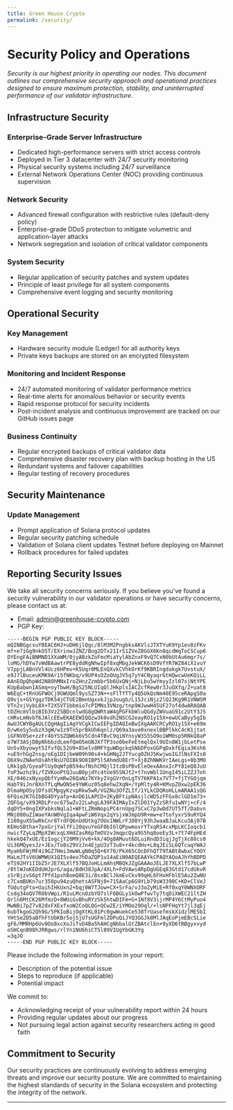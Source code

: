 ```yaml
---
title: Green House Crypto
permalink: /security/
---
```


# Security Policy and Operations

*Security is our highest priority in operating our nodes. This document outlines our comprehensive security approach and operational practices designed to ensure maximum protection, stability, and uninterrupted performance of our validator infrastructure.*

## Infrastructure Security

### Enterprise-Grade Server Infrastructure
- Dedicated high-performance servers with strict access controls
- Deployed in Tier 3 datacenter with 24/7 security monitoring
- Physical security systems including 24/7 surveillance
- External Network Operations Center (NOC) providing continuous supervision

### Network Security
- Advanced firewall configuration with restrictive rules (default-deny policy)
- Enterprise-grade DDoS protection to mitigate volumetric and application-layer attacks
- Network segregation and isolation of critical validator components

### System Security
- Regular application of security patches and system updates
- Principle of least privilege for all system components
- Comprehensive event logging and security monitoring

## Operational Security

### Key Management
- Hardware security module (Ledger) for all authority keys
- Private keys backups are stored on an encrypted filesystem

### Monitoring and Incident Response
- 24/7 automated monitoring of validator performance metrics
- Real-time alerts for anomalous behavior or security events
- Rapid response protocol for security incidents
- Post-incident analysis and continuous improvement are tracked on our GitHub issues page

### Business Continuity
- Regular encrypted backups of critical validator data
- Comprehensive disaster recovery plan with backup hosting in the US
- Redundant systems and failover capabilities
- Regular testing of recovery procedures

## Security Maintenance

### Update Management
- Prompt application of Solana protocol updates
- Regular security patching schedule
- Validation of Solana client updates Testnet before deploying on Mainnet
- Rollback procedures for failed updates

## Reporting Security Issues

We take all security concerns seriously. If you believe you've found a security vulnerability in our validator operations or have security concerns, please contact us at:

- Email: [admin@greenhouse-crypto.com](mailto:admin@greenhouse-crypto.com)
- PGP Key:

```
-----BEGIN PGP PUBLIC KEY BLOCK-----
mQINBGgcsuYBEAC6HJ+uDH6jlQgc/8lM3M2PngbksAKVlsJTXTYuK9Yp1ev8zFKv
mf+e7iGg9nkO5T/EXrinwJZNZ/Bug2DTx21IrS1ZVeZ8GGX6Kn8qcdWqToCSCup6
DYEngFAiBNMND1XXaWM/0jyABzkZoFmcMiaYylAbZnxF9vQ7CxN0bUtAu6mgr7s/
loMG/hDYw7vWdBAawtrPE8yddRgNhwIpf8xqMbgJekWCK6sD9VfYR7WZ84iX1vuY
V7ppjLABnVVl4Ucz6HPmv+K5Uqr0MLEnQXvkCVhkOrKf9KBRIngdakgk7UvstuX/
e9J7lBuceuKMK9Ar15fNKbq/v9UP4sOZoOUgJV5q7yY4CNyaqrGtHQwcwUeKQiLL
AAnEOpQhpWd2N8OhMNxIroZHnzZzmbbr5b6UxQNj+NjLbu5wYmyyIzl07sjNtYPE
KUpBabwnIASmq+oyTbwH/BgS25NLUIqQlJHkplsIACZcfRew0r3JuOXfq/Z+uat8
W6EqC+tRnUGFWOCj9GWUQml9ysSZ73N++sFlTfTTy4Q5UkQsNm40E95ceRApgS0a
Q9vjs+GSYgqzTDK54jCTUE2BmnUgxxkJjpJougb/L15JciNjz2lQ23Kg9R1VNWSM
VTn2xjVybL8X+T2X5VT1bbmio7cPIMNs3VNzg/tnp9WJwwH45UF27of4dwARAQAB
tDZHcmVlbiBIb3VzZSBDcnlwdG8gQWRtaW4gPGFkbWluQGdyZWVuaG91c2UtY3J5
cHRvLmNvbT6JAlcEEwEKAEEWIQQzw3k0vdh2NSCG2eayRO1y15X+ewUCaByy5gIb
AwUJCWYBgAULCQgHAgIiAgYVCgkICwIEFgIDAQIeBwIXgAAKCRCyRO1y15X+e69m
D/wKeSy5ubzX3gW/w1z9Tn5prBkUh6qnlz/Q69a3ave0xnexlBBPlkkC4cK1jtat
iGFNV0Se+zzFr4bYSSZQW6k6V5Cdn4TBvC9qiNYnsyW3S5SO9o1WM0sp5RNkQ8aP
o7W73ASjDBpNhbbzdLemfQmO5mGNJXfTP3so0beFeEtmqlQxl9UIn8W1jbLetPse
Un5vXbyowyt5IfvfQL52U9+8Selv8MFYguWDgckqSNbDPoxGGPqDxkfEqia3Ksh6
+uE9rhGgZnsg/oEg1DIjbeW09h90s4+kGHNg2JTYucg0ZHJ5KwjwoIGJlNsFXIs0
O6X9vZNAehOsAhtNsU7OIBk9O8IBP5l5AhmdU8ErT+Xj8ZhNWKVrIAeLgs+8b3MO
LRk1g8/GyeaPlUy0qWfpB594ufNshCMQjlItzBsPBvEleOexAAnxIcPY81eQ8JuU
foP3wzhz9i/fZVKooPtQJuuB0pjdYc4tUe95SNJt2+t7nvWbl1UngI45iLZZJ7oh
XE/046zxNyxpQbfYymRw26QaNz7KYkyIVgGVrOnLgTV76KPA1x7VT7+fjTYGOjqm
HabT9iJnrBXnTfLqMwON5e9YWKuz05q8ehw2XqN+/YpMlty4R+KMvpZ0xw2pEK36
DlmaHpOSy1OfsdCMpgyKzvpRkw5wR/VGZNu3OfZLIf/1YLkCDQRoHLLmARAA1sQG
6FQie2K7GIbBG4DYyafp+AnD61LAPCD+2KyBFtipNAsjlcWD5zFFGx8clGD1m73+
2QFGq/vX9JRDLProc675wZv22LwhgLA39FAIMAyIxZlDO1YyZzSRfu1wNYj+cF/4
dqDY5+0ngIXPxbksNqla1+WFtLZRmNopiPC4rnUpg7SCxC7p3wDd7UT5fT/Dabvn
MNj080uZ1WaeYAnW0VgIqa4pwFiW6Vqx2qYsjxWJmpU9R+mw+e7tofyxrS9uRYQ4
I108guX5SwRkCnr8TrdFQ6nUdUtkg7OUx1NWLrFJO0Yj93hJwaaBJaLKcu3Aj07B
KEHoSBtha+7pxGrjYalfFi20qvuYeGF0bI6lQPpwmovrYTxqRS4cxMpLKCIoqcb1
nwicfZyLqZMpXIWcxqLXHdZasR6pTmOVzvJmqpcQya9S5hq8oeEy3L+7t74FpHEd
hkekQ47xUE/EzIogcjY20M9jVv6+kk/4Og8AMuut6DLuiRndD3iqjJgTjXc88cs0
Ui36MQyesJz+JEx/To8s29VzJn4EjpU3zT3u8+r4kcdHv+L8qJEiSL6QTcaqYWAJ
MyaHbFWjMF4i9GZ7Hmi3mwWLgN0q5Q+6Y70/PkX65COcDFhQTT9TABt8wbxCYOOY
MaLmJTsV6UWMWUX1QI5v4eo7hDaZQP1u14aEiN0AEQEAAYkCPAQYAQoAJhYhBDPD
eTS92HY1IIbZ5rJE7XLXlf57BQJoHLLmAhsMBQkJZgGAAAoJELJE7XLXlf57bLwP
/0tlWJoKEDdUHJprG/aga/BdH38JpA/4XLh+FdVAwsARpDgUGEq83Gtd17cdUkvR
sSrBjzvS6pt7Pfd1pshBomQ8E3i/8sxBClJkmEvCkv99qHL6FHxHFblE5Au2ZwNU
c7CxmBUKn7ur358pu94zuQhetsASFNj0+715AaCp6G9YLb79sW3390C+KD+ClVeJ
fUdutgFto+UaihIHkUxn2+bqj0W7TJow+CX+SrFa/vJ3oZyMiE+Rf0xqY0WNXORF
Csdg34oQV7R0bVWpi/R1uLMcnOzbYO7slF6BGLy1kOwPfwvTy7tqDiXWEC21ltZH
Qrln6MtCK26MfmzD+8WUiGvBhuRYzSk5htwDIFm+G+1Nf8V3ijrMP4Y6CtMyPuo4
MwNBi7pZ7v82dxFXExfxoW2CoQLQG+QCwZE/iYMOo29Oql/+lsNPFHqYt7jl3qEj
6ubTkgoG2Qh9G/5PKIoBijOgXtKL01Pc0gwWuekCe538TrUasefmskX1dzlME5bI
YHtSe2D5aBfhFtUbKBr5ojSjU7sUGFmlZOPuQiJYQ3GGJk8MlJAqEoPjmEBcSLie
gF6/MMRHp6Uv0Oo8xcXoJiTvD4Ba5hAHCgNbbalGtZBAtclEn+9yXD6tRBgyxvyd
oSHCqnB98hJRRgws/rlYn1NU6hiCT5l89VIUgYbGK3Yg
=3qJO
-----END PGP PUBLIC KEY BLOCK-----
```

Please include the following information in your report:
- Description of the potential issue
- Steps to reproduce (if applicable)
- Potential impact

We commit to:
- Acknowledging receipt of your vulnerability report within 24 hours
- Providing regular updates about our progress
- Not pursuing legal action against security researchers acting in good faith

## Commitment to Security

Our security practices are continuously evolving to address emerging threats and improve our security posture. We are committed to maintaining the highest standards of security in the Solana ecosystem and protecting the integrity of the network.

---
